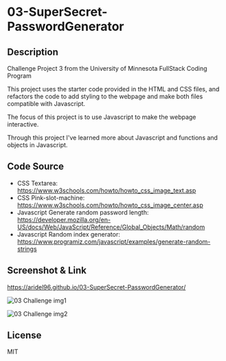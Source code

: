 # 03-SuperSecret-PasswordGenerator

## Description
Challenge Project 3 from the University of Minnesota FullStack Coding Program

This project uses the starter code provided in the HTML and CSS files, and refactors the code to add styling to the webpage and make both files compatible with Javascript. 

The focus of this project is to use Javascript to make the webpage interactive.

Through this project I've learned more about Javascript and functions and objects in Javascript.

## Code Source
* CSS Textarea: https://www.w3schools.com/howto/howto_css_image_text.asp
* CSS Pink-slot-machine: https://www.w3schools.com/howto/howto_css_image_center.asp
* Javascript Generate random password length: https://developer.mozilla.org/en-US/docs/Web/JavaScript/Reference/Global_Objects/Math/random
* Javascript Random index generator: https://www.programiz.com/javascript/examples/generate-random-strings

## Screenshot & Link
https://aridel96.github.io/03-SuperSecret-PasswordGenerator/

![03 Challenge img1](https://github.com/aridel96/03-SuperSecret-PasswordGenerator/assets/116254910/dd63b945-036a-4fa5-9ff7-f34b54db2b7d)

![03 Challenge img2](https://github.com/aridel96/03-SuperSecret-PasswordGenerator/assets/116254910/e9c5b391-fe35-4798-99ad-3787732df907)

## License
MIT

